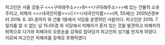 피고인은 서울 강동구 <<<구아래주소>>>B<<</구아래주소>>>에 있는 건물의 소유주이고, 피해자 <<<내국인이름>>>C<<</내국인이름>>>(여, 55세)는 2005년경부터 2018. 6. 30.경까지 위 건물 1층에서 식당을 운영하던 사람이다.
피고인은 2016. 7. 일자를 알 수 없는 날 15:00경 위 식당에서 피해자가 혼자 있는 것을 발견하고 피해자의 뒤쪽으로 다가와 피해자의 오른손을 강제로 잡아당겨 피고인의 성기를 만지게 하였다.
이로써 피고인은 피해자를 강제로 추행하였다.